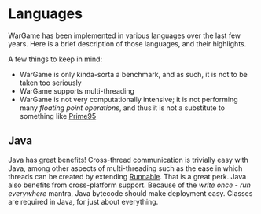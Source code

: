 Languages
=========

WarGame has been implemented in various languages over the last few years. Here is a brief description of those languages, and their highlights.

A few things to keep in mind:

- WarGame is only kinda-sorta a benchmark, and as such, it is not to be taken too seriously
- WarGame supports multi-threading
- WarGame is not very computationally intensive; it is not performing many *floating point operations*, and thus it is not a substitute to something like [Prime95](https://en.wikipedia.org/wiki/Prime95)

Java
----

Java has great benefits! Cross-thread communication is trivially easy with Java, among other aspects of multi-threading such as the ease in which threads can be created by extending [Runnable](https://docs.oracle.com/javase/7/docs/api/java/lang/Runnable.html). That is a great perk. Java also benefits from cross-platform support. Because of the *write once - run everywhere* mantra, Java bytecode should make deployment easy. Classes are required in Java, for just about everything.
